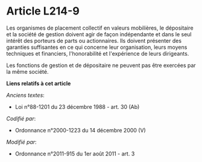 # Article L214-9

Les organismes de placement collectif en valeurs mobilières, le dépositaire et la société de gestion doivent agir de façon
indépendante et dans le seul intérêt des porteurs de parts ou actionnaires. Ils doivent présenter des garanties suffisantes
en ce qui concerne leur organisation, leurs moyens techniques et financiers, l'honorabilité et l'expérience de leurs
dirigeants.

Les fonctions de gestion et de dépositaire ne peuvent pas être exercées par la même société.

**Liens relatifs à cet article**

_Anciens textes_:

  - Loi n°88-1201 du 23 décembre 1988 - art. 30 (Ab)

_Codifié par_:

  - Ordonnance n°2000-1223 du 14 décembre 2000 (V)

_Modifié par_:

  - Ordonnance n°2011-915 du 1er août 2011 - art. 3
